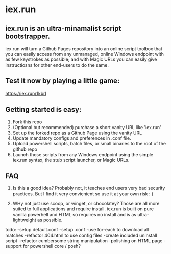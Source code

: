 # iex.run

## iex.run is an ultra-minamalist script bootstrapper.

iex.run will turn a Github Pages repository into an online script toolbox that you can easily access from any unmanaged, online Windows endpoint with as few keystrokes as possible; and with Magic URLs you can easily give instructiosns for other end-users to do the same. 

## Test it now by playing a little game:
https://iex.run/1kbrl

## Getting started is easy:

1. Fork this repo
2. (Optional but recommended) purchase a short vanity URL like 'iex.run'
3. Set up the forked repo as a Github Page using the vanity URL
4. Update mandatory configs and preferences in .conf file.
5. Upload powershell scripts, batch files, or small binaries to the root of the github repo
6. Launch those scripts from any Windows endpoint using the simple iex.run syntax, the stub script launcher, or Magic URLs.

## FAQ

1. Is this a good idea?
    Probably not, it teaches end users very bad security practices.
    But I find it very convienient so use it at your own risk : )
    
2. WHy not just use scoop, or winget, or chocolatey?
   Those are all more suited to full applications and require install. iex.run is built on pure vanilla powerhell and HTML so requires no install and is as ultra-
   lightweight as possible. 

todo:
-setup default.conf
-setup .conf
-use for-each to download all matches
-refactor 404.html to use config files
-create included uninstall script
-refactor cumbersome string manipulation
-polishing on HTML page
-support for powershell core / posh?

